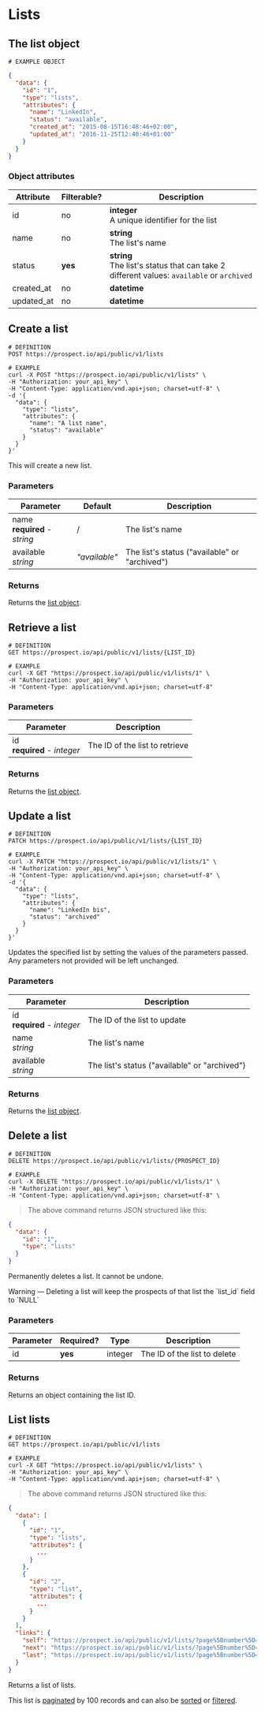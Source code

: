 # Lists
## The list object
```
# EXAMPLE OBJECT
```

```json
{
  "data": {
    "id": "1",
    "type": "lists",
    "attributes": {
      "name": "LinkedIn",
      "status": "available",
      "created_at": "2015-08-15T16:48:46+02:00",
      "updated_at": "2016-11-25T12:40:46+01:00"
    }
  }
}
```

### Object attributes
Attribute | Filterable? | Description
--------- | ----------- | -----------
id | no | **integer** <br />A unique identifier for the list
name | no | **string** <br />The list's name
status | **yes** | **string** <br />The list's status that can take 2 different values: `available` or `archived`
created_at | no | **datetime** | ISO 8601 format with timezone offset
updated_at | no | **datetime** | ISO 8601 format with timezone offset


## Create a list
```shell
# DEFINITION
POST https://prospect.io/api/public/v1/lists

# EXAMPLE
curl -X POST "https://prospect.io/api/public/v1/lists" \
-H "Authorization: your_api_key" \
-H "Content-Type: application/vnd.api+json; charset=utf-8" \
-d '{
  "data": {
    "type": "lists",
    "attributes": {
      "name": "A list name",
      "status": "available"
    }
  }
}'
```

This will create a new list.

### Parameters
Parameter | Default | Description
--------- | ------- | ------------
name<br />**required** - *string* | / | The list's name
available<br />*string* | *"available"* | The list's status ("available" or "archived")

### Returns
Returns the [list object](#the-list-object).

## Retrieve a list
```shell
# DEFINITION
GET https://prospect.io/api/public/v1/lists/{LIST_ID}

# EXAMPLE
curl -X GET "https://prospect.io/api/public/v1/lists/1" \
-H "Authorization: your_api_key" \
-H "Content-Type: application/vnd.api+json; charset=utf-8"
```

### Parameters
Parameter | Description
--------- | -----------
id<br />**required** - *integer* | The ID of the list to retrieve

### Returns
Returns the [list object](#the-list-object).

## Update a list
```shell
# DEFINITION
PATCH https://prospect.io/api/public/v1/lists/{LIST_ID}

# EXAMPLE
curl -X PATCH "https://prospect.io/api/public/v1/lists/1" \
-H "Authorization: your_api_key" \
-H "Content-Type: application/vnd.api+json; charset=utf-8" \
-d '{
  "data": {
    "type": "lists",
    "attributes": {
      "name": "LinkedIn bis",
      "status": "archived"
    }
  }
}'
```

Updates the specified list by setting the values of the parameters passed. Any parameters not provided will be left unchanged.

### Parameters
Parameter | Description
--------- | -----------
id<br />**required** - *integer* | The ID of the list to update
name<br />*string* | The list's name
available<br />*string* | The list's status ("available" or "archived")

### Returns
Returns the [list object](#the-list-object).

## Delete a list
```shell
# DEFINITION
DELETE https://prospect.io/api/public/v1/lists/{PROSPECT_ID}

# EXAMPLE
curl -X DELETE "https://prospect.io/api/public/v1/lists/1" \
-H "Authorization: your_api_key" \
-H "Content-Type: application/vnd.api+json; charset=utf-8" \
```

> The above command returns JSON structured like this:

```json
{
  "data": {
    "id": "1",
    "type": "lists"
  }
}
```

Permanently deletes a list. It cannot be undone.

<aside class="notice">
Warning — Deleting a list will keep the prospects of that list the `list_id` field to `NULL`
</aside>

### Parameters
Parameter | Required? | Type | Description
--------- | --------- | -----| -----------
id | **yes** | integer | The ID of the list to delete

### Returns
Returns an object containing the list ID.

## List lists

```shell
# DEFINITION
GET https://prospect.io/api/public/v1/lists

# EXAMPLE
curl -X GET "https://prospect.io/api/public/v1/lists" \
-H "Authorization: your_api_key" \
-H "Content-Type: application/vnd.api+json; charset=utf-8" \
```

> The above command returns JSON structured like this:

```json
{
  "data": [
    {
      "id": "1",
      "type": "lists",
      "attributes": {
        ...
      }
    },
    {
      "id": "2",
      "type": "list",
      "attributes": {
        ...
      }
    }
  ],
  "links": {
    "self": "https://prospect.io/api/public/v1/lists/?page%5Bnumber%5D=1&page%5Bsize%5D=100",
    "next": "https://prospect.io/api/public/v1/lists/?page%5Bnumber%5D=2&page%5Bsize%5D=100",
    "last": "https://prospect.io/api/public/v1/lists/?page%5Bnumber%5D=5&page%5Bsize%5D=100"
  }
}
```

Returns a list of lists.

This list is [paginated](#pagination) by 100 records and can also be [sorted](#sorting) or [filtered](#filtering).
